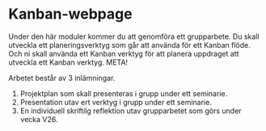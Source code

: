 # Kanban-webpage

Under den här moduler kommer du att genomföra ett grupparbete.
Du skall utveckla ett planeringsverktyg som går att använda för ett Kanban flöde. Och ni skall använda ett Kanban verktyg för att planera uppdraget att utveckla ett Kanban verktyg. META!

Arbetet består av 3 inlämningar. 
1. Projektplan som skall presenteras i grupp under ett seminarie.
2. Presentation utav ert verktyg i grupp under ett seminarie.
3. En individuell skriftilg reflektion utav grupparbetet som görs under vecka V26.

 
